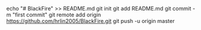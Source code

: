 echo "# BlackFire" >> README.md
git init
git add README.md
git commit -m "first commit"
git remote add origin https://github.com/hrlin2005/BlackFire.git
git push -u origin master
